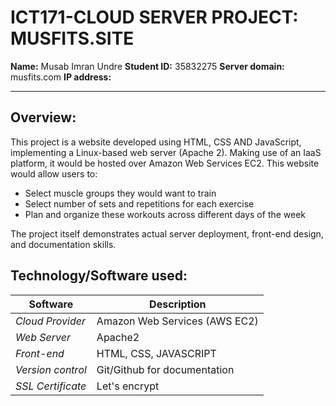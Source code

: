# ICT171-CLOUD SERVER PROJECT: MUSFITS.SITE
**Name:** Musab Imran Undre
**Student ID:** 35832275
**Server domain:** musfits.com
**IP address:** 

----- 

## Overview:
This project is a website developed using HTML, CSS AND JavaScript, implementing a Linux-based web server (Apache 2).
Making use of an IaaS platform, it would be hosted over Amazon Web Services EC2.
This website would allow users to:
- Select muscle groups they would want to train
- Select number of sets and repetitions for each exercise
- Plan and organize these workouts across different days of the week

The project itself demonstrates actual server deployment, front-end design, and documentation skills.

## Technology/Software used:
| Software | Description |
| -------- | ----------- |
| *Cloud Provider*| Amazon Web Services (AWS EC2) |
| *Web Server* | Apache2 |
| *Front-end* | HTML, CSS, JAVASCRIPT |
| *Version control* | Git/Github for documentation |
| *SSL Certificate* | Let's encrypt |





